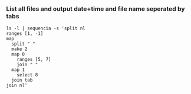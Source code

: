### List all files and output date+time and file name seperated by tabs
```shell
ls -l | sequencia -s 'split nl
ranges [1, -1]
map
  split " "
  make 2
  map 0
    ranges [5, 7]
    join " "
  map 1
    select 8
  join tab
join nl'
```

